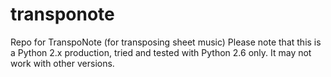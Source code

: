 # transponote
Repo for TranspoNote (for transposing sheet music)
Please note that this is a Python 2.x production, tried and tested with Python 2.6 only. It may not work with other versions.
